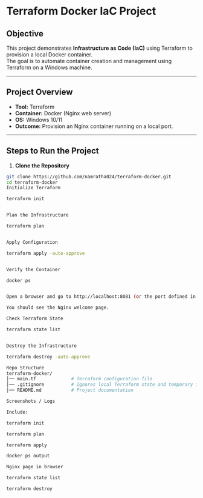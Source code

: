 # Terraform Docker IaC Project

## Objective
This project demonstrates **Infrastructure as Code (IaC)** using Terraform to provision a local Docker container.  
The goal is to automate container creation and management using Terraform on a Windows machine.

---

## Project Overview
- **Tool:** Terraform  
- **Container:** Docker (Nginx web server)  
- **OS:** Windows 10/11  
- **Outcome:** Provision an Nginx container running on a local port.

---

## Steps to Run the Project

1. **Clone the Repository**
```bash
git clone https://github.com/namratha024/terraform-docker.git
cd terraform-docker
Initialize Terraform

terraform init


Plan the Infrastructure

terraform plan


Apply Configuration

terraform apply -auto-approve


Verify the Container

docker ps


Open a browser and go to http://localhost:8081 (or the port defined in main.tf)

You should see the Nginx welcome page.

Check Terraform State

terraform state list


Destroy the Infrastructure

terraform destroy -auto-approve

Repo Structure
terraform-docker/
│── main.tf             # Terraform configuration file
│── .gitignore          # Ignores local Terraform state and temporary files
│── README.md           # Project documentation

Screenshots / Logs

Include:

terraform init

terraform plan

terraform apply

docker ps output

Nginx page in browser

terraform state list

terraform destroy
